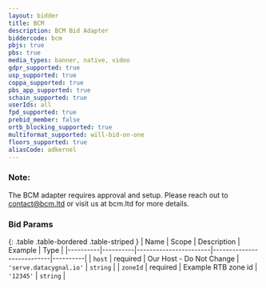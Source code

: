 ```yaml
---
layout: bidder
title: BCM
description: BCM Bid Adapter
biddercode: bcm
pbjs: true
pbs: true
media_types: banner, native, video
gdpr_supported: true
usp_supported: true
coppa_supported: true
pbs_app_supported: true
schain_supported: true
userIds: all
fpd_supported: true
prebid_member: false
ortb_blocking_supported: true
multiformat_supported: will-bid-on-one
floors_supported: true
aliasCode: adkernel
---
```


### Note:

The BCM adapter requires approval and setup. Please reach out to contact@bcm.ltd or visit us at bcm.ltd for more details.


### Bid Params

{: .table .table-bordered .table-striped }
| Name     | Scope    | Description           | Example                   | Type     |
|----------|----------|-----------------------|---------------------------|----------|
| `host`   | required | Our Host  - Do Not Change   | `'serve.datacygnal.io'`   | `string` |
| `zoneId` | required | Example RTB zone id   |         `'12345'`         | `string` |

